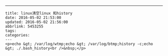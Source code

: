 ---
    title: linux清空linux 和history
    date: 2016-05-02 21:53:00
    updated: 2016-05-02 21:56:00
    abbrlink: 5453255
    tags:
    categories:
    ---
    <p>echo &gt; /var/log/wtmp;echo &gt; /var/log/btmp;history -c;echo &gt; ./.bash_history<br />&nbsp;</p>
    